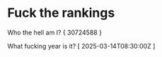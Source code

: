 # Fuck the rankings

Who the hell am I?
{ 30724588 }

What fucking year is it?
[ 2025-03-14T08:30:00Z ]
